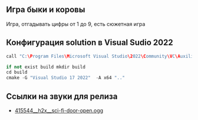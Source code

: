 ## Игра быки и коровы
Игра, отгадывать цифры от 1 до 9, есть сюжетная игра

## Конфигурация solution в Visual Sudio 2022

```cpp
call "C:\Program Files\Microsoft Visual Studio\2022\Community\VC\Auxiliary\Build\vcvars64.bat"

if not exist build mkdir build
cd build
cmake -G "Visual Studio 17 2022"  -A x64 ".."
```

## Ссылки на звуки для релиза

* [415544__h2x__sci-fi-door-open.ogg](https://freesound.org/people/H2x/sounds/415544/)
